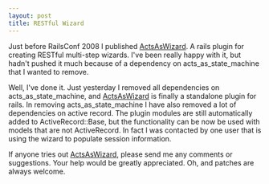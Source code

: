 ```yaml
--- 
layout: post
title: RESTful Wizard
---
```

<p>
Just before RailsConf 2008 I published <a href='http://github.com/Adkron/actsaswizard'>ActsAsWizard</a>.  A rails plugin for creating RESTful multi-step wizards.  I've been really happy with it, but hadn't pushed it much because of a dependency on acts_as_state_machine that I wanted to remove.
</p>
<p>
Well, I've done it.  Just yesterday I removed all dependencies on acts_as_state_machine, and <a href='http://github.com/Adkron/actsaswizard'>ActsAsWizard</a> is finally a standalone plugin for rails.  In removing acts_as_state_machine I have also removed a lot of dependencies on active record.  The plugin modules are still automatically added to ActiveRecord::Base, but the functionality can be now be used with models that are not ActiveRecord.  In fact I was contacted by one user that is using the wizard to populate session information.
</p>
<p>
If anyone tries out <a href='http://github.com/Adkron/actsaswizard'>ActsAsWizard</a>, please send me any comments or suggestions.  Your help would be greatly appreciated.  Oh, and patches are always welcome.
</p>
